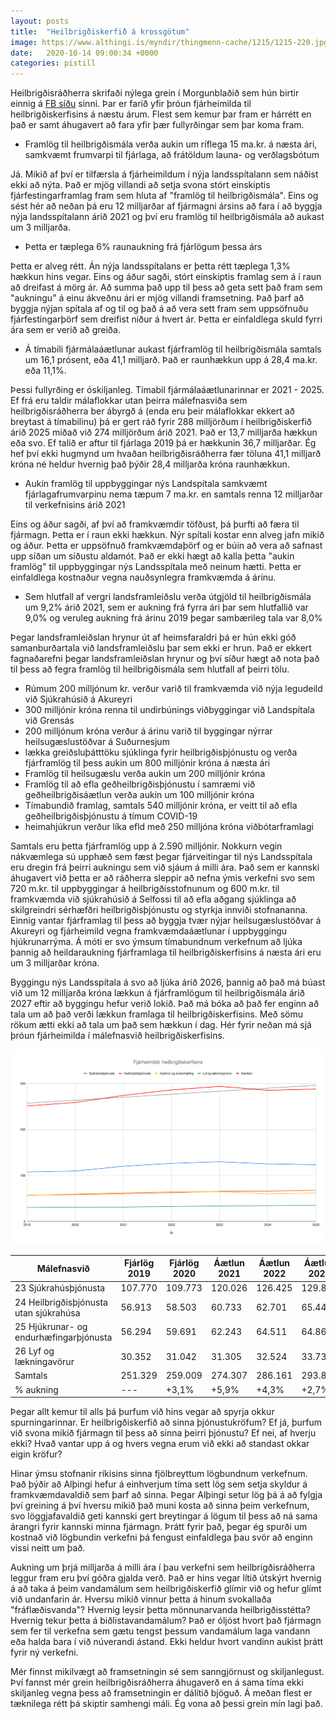 ```yaml
---
layout: posts
title:  "Heilbrigðiskerfið á krossgötum"
image: https://www.althingi.is/myndir/thingmenn-cache/1215/1215-220.jpg
date:   2020-10-14 09:00:34 +0000
categories: pistill
---
```

Heilbrigðisráðherra skrifaði nýlega grein í Morgunblaðið sem hún birtir einnig á [FB síðu](https://www.facebook.com/svandissvavars/posts/4838613716212970) sinni. Þar er farið yfir þróun fjárheimilda til heilbrigðiskerfisins á næstu árum. Flest sem kemur þar fram er hárrétt en það er samt áhugavert að fara yfir þær fullyrðingar sem þar koma fram.

* Framlög til heilbrigðismála verða aukin um ríflega 15 ma.kr. á næsta ári, samkvæmt frumvarpi til fjárlaga, að frátöldum launa- og verðlagsbótum

Já. Mikið af því er tilfærsla á fjárheimildum í nýja landsspítalann sem náðist ekki að nýta. Það er mjög villandi að setja svona stórt einskiptis fjárfestingarframlag fram sem hluta af "framlög til heilbrigðismála". Eins og sést hér að neðan þá eru 12 milljarðar af fjármagni ársins að fara í að byggja nýja landsspítalann árið 2021 og því eru framlög til heilbrigðismála að aukast um 3 milljarða.

* Þetta er tæplega 6% raunaukning frá fjárlögum þessa árs

Þetta er alveg rétt. Án nýja landsspítalans er þetta rétt tæplega 1,3% hækkun hins vegar. Eins og áður sagði, stórt einskiptis framlag sem á í raun að dreifast á mörg ár. Að summa það upp til þess að geta sett það fram sem "aukningu" á einu ákveðnu ári er mjög villandi framsetning. Það þarf að byggja nýjan spítala af og til og það á að vera sett fram sem uppsöfnuðu fjárfestingarþörf sem dreifist niður á hvert ár. Þetta er einfaldlega skuld fyrri ára sem er verið að greiða.

* Á tímabili fjármálaáætlunar aukast fjárframlög til heilbrigðismála samtals um 16,1 prósent, eða 41,1 milljarð. Það er raunhækkun upp á 28,4 ma.kr. eða 11,1%.

Þessi fullyrðing er óskiljanleg. Tímabil fjármálaáætlunarinnar er 2021 - 2025. Ef frá eru taldir málaflokkar utan þeirra málefnasviða sem heilbrigðisráðherra ber ábyrgð á (enda eru þeir málaflokkar ekkert að breytast á tímabilinu) þá er gert ráð fyrir 288 milljörðum í heilbrigðiskerfið árið 2025 miðað við 274 milljörðum árið 2021. Það er 13,7 milljarða hækkun eða svo. Ef talið er aftur til fjárlaga 2019 þá er hækkunin 36,7 milljarðar. Ég hef því ekki hugmynd um hvaðan heilbrigðisráðherra fær töluna 41,1 milljarð króna né heldur hvernig það þýðir 28,4 milljarða króna raunhækkun. 

* Aukin framlög til uppbyggingar nýs Landspítala samkvæmt fjárlagafrumvarpinu nema tæpum 7 ma.kr. en samtals renna 12 milljarðar til verkefnisins árið 2021

Eins og áður sagði, af því að framkvæmdir töfðust, þá þurfti að færa til fjármagn. Þetta er í raun ekki hækkun. Nýr spítali kostar enn alveg jafn mikið og áður. Þetta er uppsöfnuð framkvæmdaþörf og er búin að vera að safnast upp síðan um síðustu aldamót. Það er ekki hægt að kalla þetta "aukin framlög" til uppbyggingar nýs Landsspítala með neinum hætti. Þetta er einfaldlega kostnaður vegna nauðsynlegra framkvæmda á árinu.

* Sem hlutfall af vergri landsframleiðslu verða útgjöld til heilbrigðismála um 9,2% árið 2021, sem er aukning frá fyrra ári þar sem hlutfallið var 9,0% og veruleg aukning frá árinu 2019 þegar sambærileg tala var 8,0%

Þegar landsframleiðslan hrynur út af heimsfaraldri þá er hún ekki góð samanburðartala við landsframleiðslu þar sem ekki er hrun. Það er ekkert fagnaðarefni þegar landsframleiðslan hrynur og því síður hægt að nota það til þess að fegra framlög til heilbrigðismála sem hlutfall af þeirri tölu.


* Rúmum 200 milljónum kr. verður varið til framkvæmda við nýja legudeild við Sjúkrahúsið á Akureyri
* 300 milljónir króna renna til undirbúnings viðbyggingar við Landspítala við Grensás
* 200 milljónum króna verður á árinu varið til byggingar nýrrar heilsugæslustöðvar á Suðurnesjum
* lækka greiðsluþátttöku sjúklinga fyrir heilbrigðisþjónustu og verða fjárframlög til þess aukin um 800 milljónir króna á næsta ári
* Framlög til heilsugæslu verða aukin um 200 milljónir króna
* Framlög til að efla geðheilbrigðisþjónustu í samræmi við geðheilbrigðisáætlun verða aukin um 100 milljónir króna
* Tímabundið framlag, samtals 540 milljónir króna, er veitt til að efla geðheilbrigðisþjónustu á tímum COVID-19
* heimahjúkrun verður líka efld með 250 milljóna króna viðbótarframlagi

Samtals eru þetta fjárframlög upp á 2.590 milljónir. Nokkurn vegin nákvæmlega sú upphæð sem fæst þegar fjárveitingar til nýs Landsspítala eru dregin frá þeirri aukningu sem við sjáum á milli ára. Það sem er kannski áhugavert við þetta er að ráðherra sleppir að nefna ýmis verkefni svo sem 720 m.kr. til uppbyggingar á heilbrigðisstofnunum og 600 m.kr. til framkvæmda við sjúkrahúsið á Selfossi til að efla aðgang sjúklinga að skilgreindri sérhæfðri heilbrigðisþjónustu og styrkja innviði stofnananna. Einnig vantar fjárframlag til þess að byggja tvær nýjar heilsugæslustöðvar á Akureyri og fjárheimild vegna framkvæmdaáætlunar í uppbyggingu hjúkrunarrýma. Á móti er svo ýmsum tímabundnum verkefnum að ljúka þannig að heildaraukning fjárframlaga til heilbrigðiskerfisins á næsta ári eru um 3 milljarðar króna. 

Byggingu nýs Landsspítala á svo að ljúka árið 2026, þannig að það má búast við um 12 milljarða króna lækkun á fjárframlögum til heilbrigðismála árið 2027 eftir að byggingu hefur verið lokið. Það má bóka að það fer enginn að tala um að það verði lækkun framlaga til heilbrigðiskerfisins. Með sömu rökum ætti ekki að tala um það sem hækkun í dag. Hér fyrir neðan má sjá þróun fjárheimilda í málefnasvið heilbrigðiskerfisins.

![Fjárheimildir heilbrigðiskerfisins](/assets/images/fjarheimildir_heilbrigdiskerfisins.png)

| Málefnasvið | Fjárlög 2019 | Fjárlög 2020 | Áætlun 2021 | Áætlun 2022 | Áætlun 2023 | Áætlun 2024 | Áætlun 2025 |
| --- | --- | --- | --- | --- | --- | --- | --- |
| 23 Sjúkrahúsþjónusta | 107.770 | 109.773 | 120.026 | 126.425 | 129.846 | 125.237 | 123.517 |
| 24 Heilbrigðisþjónusta utan sjúkrahúsa | 56.913 | 58.503 | 60.733 | 62.701 | 65.443 | 65.987 | 67.789 |
| 25 Hjúkrunar- og endurhæfingarþjónusta | 56.294 | 59.691 | 62.243 | 64.511 | 64.864 | 59.889 | 61.830 |
| 26 Lyf og lækningavörur | 30.352 | 31.042 | 31.305 | 32.524 | 33.731 | 34.342 | 34.902 |
| Samtals | 251.329 | 259.009 | 274.307 | 286.161 | 293.884 | 285.455 | 288.038 |
| % aukning | --- | +3,1% | +5,9% | +4,3% | +2,7% | -2,9% | +0,9% |

Þegar allt kemur til alls þá þurfum við hins vegar að spyrja okkur spurningarinnar. Er heilbrigðiskerfið að sinna þjónustukröfum? Ef já, þurfum við svona mikið fjármagn til þess að sinna þeirri þjónustu? Ef nei, af hverju ekki? Hvað vantar upp á og hvers vegna erum við ekki að standast okkar eigin kröfur?

Hinar ýmsu stofnanir ríkisins sinna fjölbreyttum lögbundnum verkefnum. Það þýðir að Alþingi hefur á einhverjum tíma sett lög sem setja skyldur á framkvæmdavaldið sem þarf að sinna. Þegar Alþingi setur lög þá á að fylgja því greining á því hversu mikið það muni kosta að sinna þeim verkefnum, svo löggjafavaldið geti kannski gert breytingar á lögum til þess að ná sama árangri fyrir kannski minna fjármagn. Þrátt fyrir það, þegar ég spurði um kostnað við lögbundin verkefni þá fengust einfaldlega þau svör að enginn vissi neitt um það. 

Aukning um þrjá milljarða á milli ára í þau verkefni sem heilbrigðisráðherra leggur fram eru því góðra gjalda verð. Það er hins vegar lítið útskýrt hvernig á að taka á þeim vandamálum sem heilbrigðiskerfið glímir við og hefur glímt við undanfarin ár. Hversu mikið vinnur þetta á hinum svokallaða "fráflæðisvanda"? Hvernig leysir þetta mönnunarvanda heilbrigðisstétta? Hvernig tekur þetta á biðlistavandamálum? Það er óljóst hvort það fjármagn sem fer til verkefna sem gætu tengst þessum vandamálum laga vandann eða halda bara í við núverandi ástand. Ekki heldur hvort vandinn aukist þrátt fyrir ný verkefni. 

Mér finnst mikilvægt að framsetningin sé sem sanngjörnust og skiljanlegust. Því fannst mér grein heilbrigðisráðherra áhugaverð en á sama tíma ekki skiljanleg vegna þess að framsetningin er dálítið bjöguð. Á meðan flest er tæknilega rétt þá skiptir samhengi máli. Ég vona að þessi grein mín lagi það.